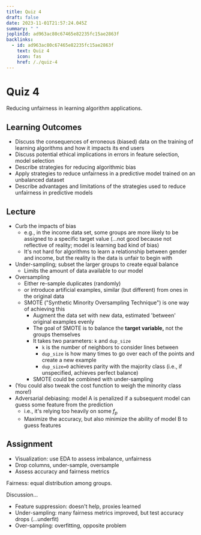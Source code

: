 ```yaml
---
title: Quiz 4
draft: false
date: 2023-11-01T21:57:24.045Z
summary: " "
joplinId: ad963ac80c67465e82235fc15ae2863f
backlinks:
  - id: ad963ac80c67465e82235fc15ae2863f
    text: Quiz 4
    icon: fas
    href: /./quiz-4
---
```


# Quiz 4

Reducing unfairness in learning algorithm applications.

## Learning Outcomes

- Discuss the consequences of erroneous (biased) data on the training of learning algorithms and how it impacts its end users
- Discuss potential ethical implications in errors in feature selection, model selection
- Describe strategies for reducing algorithmic bias
- Apply strategies to reduce unfairness in a predictive model trained on an unbalanced dataset
- Describe advantages and limitations of the strategies used to reduce unfairness in predictive models

## Lecture

- Curb the impacts of bias
  - e.g., in the income data set, some groups are more likely to be assigned to a specific target value (...not good because not reflective of reality; model is learning bad kind of bias)
  - It's not hard for algorithms to learn a relationship between gender and income, but the reality is the data is unfair to begin with
- Under-sampling; subset the larger groups to create equal balance
  - Limits the amount of data available to our model
- Oversampling
  - Either re-sample duplicates (randomly)
  - or introduce artificial examples, similar (but different) from ones in the original data
  - SMOTE ("Synthetic Minority Oversampling Technique") is one way of achieving this
    - Augment the data set with new data, estimated 'between' original examples evenly
    - The goal of SMOTE is to balance the **target variable,** not the groups themselves
    - It takes two parameters: `k` and `dup_size`
      - `k` is the number of neighbors to consider lines between
      - `dup_size` is how many times to go over each of the points and create a new example
      - `dup_size=0` achieves parity with the majority class (i.e., if unspecified, achieves perfect balance)
    - SMOTE could be combined with under-sampling
- (You could also tweak the cost function to weigh the minority class more!)
- Adversarial debiasing: model A is penalized if a subsequent model can guess some feature from the prediction
  - i.e., it's relying too heavily on some $f_p$
  - Maximize the accuracy, but also minimize the ability of model B to guess features

## Assignment

- Visualization: use EDA to assess imbalance, unfairness
- Drop columns, under-sample, oversample
- Assess accuracy and fairness metrics

Fairness: equal distribution among groups.

Discussion...

- Feature suppression: doesn't help, proxies learned
- Under-sampling: many fairness metrics improved, but test accuracy drops (...underfit)
- Over-sampling: overfitting, opposite problem
